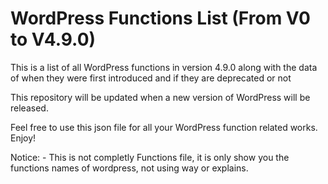 # WordPress Functions List (From V0 to V4.9.0)

This is a list of all WordPress functions in version 4.9.0 along with the data of when they were first introduced and if they are deprecated or not

This repository will be updated when a new version of WordPress will be released. 

Feel free to use this json file for all your WordPress function related works. Enjoy!

Notice: - This is not completly Functions file, it is only show you the functions names of wordpress, not using way or explains.